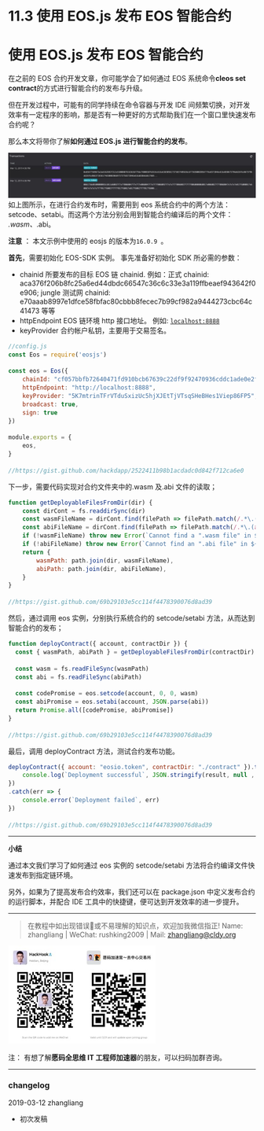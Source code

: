 # 11.3 使用 EOS.js 发布 EOS 智能合约

# 使用 EOS.js 发布 EOS 智能合约

在之前的 EOS 合约开发文章，你可能学会了如何通过 EOS 系统命令**cleos set contract**的方式进行智能合约的发布与升级。

但在开发过程中，可能有的同学持续在命令容器与开发 IDE 间频繁切换，对开发效率有一定程序的影响，那是否有一种更好的方式帮助我们在一个窗口里快速发布合约呢？

那么本文将带你了解**如何通过 EOS.js 进行智能合约的发布**。

![](img/fcf2ae05ab4a5676c1fb29f01338f70e.jpg) 如上图所示，在进行合约发布时，需要用到 eos 系统合约中的两个方法：setcode、setabi。而这两个方法分别会用到智能合约编译后的两个文件： *.wasm、*.abi。

**注意** ： 本文示例中使用的 eosjs 的版本为`16.0.9 `。

**首先**，需要初始化 EOS-SDK 实例。 事先准备好初始化 SDK 所必需的参数：

*   chainid
    所要发布的目标 EOS 链 chainid. 例如：正式 chainid: aca376f206b8fc25a6ed44dbdc66547c36c6c33e3a119ffbeaef943642f0e906; jungle 测试网 chainid: e70aaab8997e1dfce58fbfac80cbbb8fecec7b99cf982a9444273cbc64c41473 等等
*   httpEndpoint
    EOS 链环境 http 接口地址。 例如: [`localhost:8888`](http://localhost:8888)
*   keyProvider
    合约帐户私钥，主要用于交易签名。

```js
//config.js 
const Eos = require('eosjs')

const eos = Eos({
    chainId: "cf057bbfb72640471fd910bcb67639c22df9f92470936cddc1ade0e2f2e7dc4f",
    httpEndpoint: "http://localhost:8888",
    keyProvider: "5K7mtrinTFrVTduSxizUc5hjXJEtTjVTsqSHeBHes1Viep86FP5",
    broadcast: true,
    sign: true
})

module.exports = {
    eos,
}

//https://gist.github.com/hackdapp/2522411b98b1acdadc0d842f712ca6e0 
```

下一步，需要代码实现对合约文件夹中的.wasm 及.abi 文件的读取；

```js
function getDeployableFilesFromDir(dir) {
    const dirCont = fs.readdirSync(dir)
    const wasmFileName = dirCont.find(filePath => filePath.match(/.*\.(wasm)$/gi))
    const abiFileName = dirCont.find(filePath => filePath.match(/.*\.(abi)$/gi))
    if (!wasmFileName) throw new Error(`Cannot find a ".wasm file" in ${dir}`)
    if (!abiFileName) throw new Error(`Cannot find an ".abi file" in ${dir}`)
    return {
        wasmPath: path.join(dir, wasmFileName),
        abiPath: path.join(dir, abiFileName),
    }
}

//https://gist.github.com/69b29103e5cc114f4478390076d8ad39
```

然后，通过调用 eos 实例，分别执行系统合约的 setcode/setabi 方法，从而达到智能合约的发布；

```js
function deployContract({ account, contractDir }) {
  const { wasmPath, abiPath } = getDeployableFilesFromDir(contractDir)

  const wasm = fs.readFileSync(wasmPath)
  const abi = fs.readFileSync(abiPath)

  const codePromise = eos.setcode(account, 0, 0, wasm)
  const abiPromise = eos.setabi(account, JSON.parse(abi))
  return Promise.all([codePromise, abiPromise])
}

//https://gist.github.com/69b29103e5cc114f4478390076d8ad39
```

最后，调用 deployContract 方法，测试合约发布功能。

```js
deployContract({ account: "eosio.token", contractDir: "./contract" }).then((result) => {
    console.log(`Deployment successful`, JSON.stringify(result, null , 4))
})
.catch(err => {
    console.error(`Deployment failed`, err)
})

//https://gist.github.com/69b29103e5cc114f4478390076d8ad39
```

* * *

**小结**

通过本文我们学习了如何通过 eos 实例的 setcode/setabi 方法将合约编译文件快速发布到指定链环境。

另外，如果为了提高发布合约效率，我们还可以在 package.json 中定义发布合约的运行脚本，并配合 IDE 工具中的快捷键，便可达到开发效率的进一步提升。

* * *

> 在教程中如出现错误🐛或不易理解的知识点，欢迎加我微信指正! Name: zhangliang | WeChat: rushking2009 | Mail: zhangliang@cldy.org

![Show me your code.](img/9c507c40d372f5692d061c802a44deb2.jpg "加群了解")![](img/aab6c923225b0a35b6580de17534641d.jpg)

注： 有想了解**愿码全思维 IT 工程师加速器**的朋友，可以扫码加群咨询。

* * *

### **changelog**

2019-03-12 zhangliang

*   初次发稿